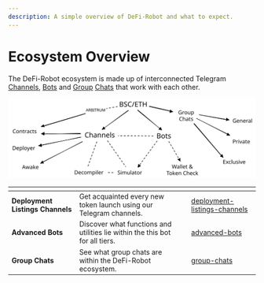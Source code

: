 ```yaml
---
description: A simple overview of DeFi-Robot and what to expect.
---
```


# Ecosystem Overview

The DeFi-Robot ecosystem is made up of interconnected Telegram [Channels](deployment-listings-channels/), [Bots](advanced-bots/) and [Group](group-chats/) [Chats](group-chats/) that work with each other.

<img src="../.gitbook/assets/file.drawing (1).svg" alt="" class="gitbook-drawing">

<table data-view="cards"><thead><tr><th></th><th></th><th></th><th data-hidden data-card-target data-type="content-ref"></th></tr></thead><tbody><tr><td><strong>Deployment Listings Channels</strong></td><td>Get acquainted every new token launch using our  Telegram channels.</td><td></td><td><a href="deployment-listings-channels/">deployment-listings-channels</a></td></tr><tr><td><strong>Advanced</strong> <strong>Bots</strong></td><td>Discover what functions and utilities lie within the this bot for all tiers.</td><td></td><td><a href="advanced-bots/">advanced-bots</a></td></tr><tr><td><strong>Group Chats</strong></td><td>See what group chats are within the DeFi-Robot ecosystem.</td><td></td><td><a href="group-chats/">group-chats</a></td></tr></tbody></table>

